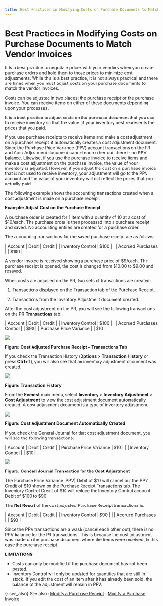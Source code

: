 ```yaml
---
title: Best Practices in Modifying Costs on Purchase Documents to Match Vendor Invoices
---
```


# Best Practices in Modifying Costs on Purchase Documents to Match Vendor  Invoices


It is a best practice to negotiate prices with your vendors  when you create purchase orders and hold them to those prices to minimize  cost adjustments. While this is a best practice, it is not always practical  and there are times when you must adjust costs on your purchase documents  to match the vendor invoices.


Costs can be adjusted in two places: the purchase receipt  or the purchase invoice. You can receive items on either of these documents  depending upon your processes.


It is a best practice to adjust costs on the purchase document  that you use to receive inventory so that the value of your inventory  best represents the prices that you paid.


If you use purchase receipts to receive items and make a  cost adjustment on a purchase receipt, it automatically creates a cost  adjustment document. Since the Purchase Price Variance (PPV) account transactions  on the PR and Cost Adjustment document cancel each other out, there is  no PPV balance. Likewise, if you use the purchase invoice to receive items  and make a cost adjustment on the purchase invoice, the value of your  inventory is adjusted. However, if you adjust the cost on a purchase invoice  that is not used to receive inventory, your adjustment will go to the  PPV account and the value of your inventory will not reflect the prices  that you actually paid.


The following example shows the accounting transactions created  when a cost adjustment is made on a purchase receipt.


**Example: Adjust Cost on the Purchase Receipt**


A purchase order is created for 1 item with a quantity of  10 at a cost of $10/each. The purchase order is then processed into a  purchase receipt and saved. No accounting entries are created for a purchase  order.


The accounting transactions for the saved purchase receipt  are as follows:


| Account | Debit | Credit |
| Inventory Control | $100 |  |
| Accrued Purchases |  | $100 |



A vendor invoice is received showing a purchase price of  $9/each. The purchase receipt is opened, the cost is changed from $10.00  to $9.00 and resaved.


When costs are adjusted on the PR, two sets of transactions  are created:


1. Transactions displayed on the Transaction tab of the Purchase  Receipt.


2. Transactions from the Inventory Adjustment document created.


After the cost adjustment on the PR, you will see the following  transactions on the PR **Transactions**  tab:


| Account | Debit | Credit |
| Inventory Control | $100 |  |
| Accrued Purchases Control |  | $90 |
| Purchase Price Variance |  | $10 |



![]({{site.pp_baseurl}}/img/pr_cost_lowered_transactions_tab_pur.jpg)


**Figure: Cost Adjusted Purchase Receipt – Transactions  Tab**


If you check the Transaction History (**Options**  > **Transaction History** or press  **Ctrl+T**), you will also see that  an inventory adjustment document was created.


![]({{site.pp_baseurl}}/img/transaction_history_pur.jpg)


**Figure: Transaction History**


From the **Everest**  main menu, select **Inventory** >  **Inventory Adjustment** > **Cost** **Adjustment**  to view the cost adjustment document automatically created. A cost adjustment  document is a type of inventory adjustment.


![]({{site.pp_baseurl}}/img/cost_adjustment_document_pur.jpg)


**Figure: Cost Adjustment Document Automatically  Created**


If you check the General Journal for that cost adjustment  document, you will see the following transactions:


| Account | Debit | Credit |
| Purchase Price Variance | $10 |  |
| Inventory Control |  | $10 |



![]({{site.pp_baseurl}}/img/general_journal_transaction_for_cost_adjustment_pur.jpg)


**Figure: General Journal Transaction for the Cost  Adjustment**


The Purchase Price Variance (PPV) Debit of $10 will cancel  out the PPV Credit of $10 shown on the Purchase Receipt Transactions tab.  The Inventory Control Credit of $10 will reduce the Inventory Control  account Debit of $100 to $90.


The **Net Result** of  the cost adjusted Purchase Receipt transactions is:


| Account | Debit | Credit |
| Inventory Control | $90 |  |
| Accrued Purchases |  | $90 |



Since the PPV transactions are a wash (cancel each other  out), there is no PPV balance for the PR transactions. This is because  the cost adjustment was made on the purchase document where the items  were received, in this case the purchase receipt.


**LIMITATIONS:**

- Costs can only  be modified if the purchase document has not been posted.
- Inventory Control  will only be updated for quantities that are still in stock. If you edit  the cost of an item after it has already been sold, the balance of the  adjustment will remain in PPV.



{:.see_also}
See also
: [Modify  a Purchase Receipt]({{site.pp_baseurl}}/purc-proc/prs/modify-a-purchase-receipt/modifying_purchase_receipts.html)
: [Modify  a Purchase Invoice]({{site.pp_baseurl}}/purc-proc/pis/modify-a-purchase-invoice/modifying_purchase_invoices_pur.html)
